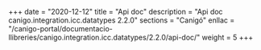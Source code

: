 +++
date        = "2020-12-12"
title       = "Api doc"
description = "Api doc canigo.integration.icc.datatypes 2.2.0"
sections    = "Canigó"
enllac		= "/canigo-portal/documentacio-llibreries/canigo.integration.icc.datatypes/2.2.0/api-doc/"
weight		= 5
+++
